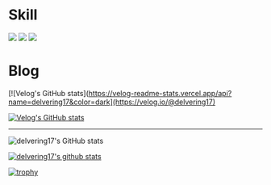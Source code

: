 


# Skill
<div> 
 <img src="https://img.shields.io/badge/Java-007396? style=flat-square&logo=Java&logoColor=white"/>
 
 <img src="https://img.shields.io/badge/Kotlin-black? style=flat-square&logo=Kotlin&logoColor=7F52FF"/>
 
 <img src="https://img.shields.io/badge/Android-white? style=flat-square&logo=Android&logoColor=3DDC84"/>

</div>

# Blog

<div>  
 
[![Velog's GitHub stats](https://velog-readme-stats.vercel.app/api?name=delvering17&color=dark](https://velog.io/@delvering17)
 
[![Velog's GitHub stats](https://velog-readme-stats.vercel.app/api/badge?name=delvering17)](https://velog.io/@delvering17) 
 
</div>

---

<div>
 
![delvering17's GitHub stats](https://github-readme-stats.vercel.app/api?username=delvering17&theme=dark&show_icons=true)

[![delvering17's github stats](https://github-readme-stats.vercel.app/api/top-langs/?username=delvering17&show_icons=true&hide_border=true&title_color=dark&icon_color=004386&layout=compact)](https://github.com/delvering17)


[![trophy](https://github-profile-trophy.vercel.app/?username=delvering17)](https://github.com/ryo-ma/github-profile-trophy)
</div>
